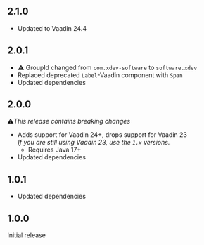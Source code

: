 ## 2.1.0
* Updated to Vaadin 24.4

## 2.0.1
* ⚠️ GroupId changed from ``com.xdev-software`` to ``software.xdev``
* Replaced deprecated ``Label``-Vaadin component with ``Span``
* Updated dependencies

## 2.0.0
⚠️<i>This release contains breaking changes</i>

* Adds support for Vaadin 24+, drops support for Vaadin 23<br/>
  <i>If you are still using Vaadin 23, use the ``1.x`` versions.</i>
  * Requires Java 17+
* Updated dependencies


## 1.0.1
* Updated dependencies

## 1.0.0 
Initial release
